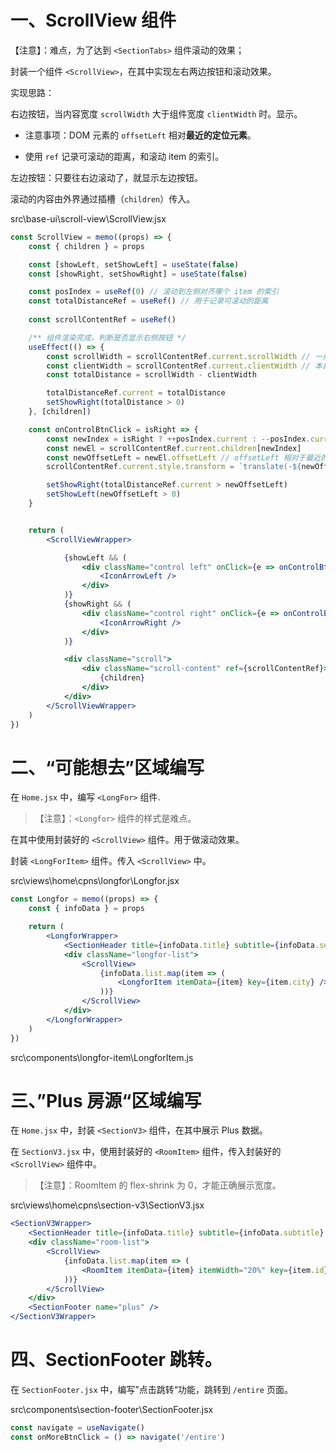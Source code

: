 # 一、ScrollView 组件

【注意】：难点，为了达到 `<SectionTabs>` 组件滚动的效果；

封装一个组件 `<ScrollView>`，在其中实现左右两边按钮和滚动效果。

实现思路：

右边按钮，当内容宽度 `scrollWidth` 大于组件宽度 `clientWidth` 时。显示。

- 注意事项：DOM 元素的 `offsetLeft` 相对**最近的定位元素**。

- 使用 `ref` 记录可滚动的距离，和滚动 item 的索引。

左边按钮：只要往右边滚动了，就显示左边按钮。

滚动的内容由外界通过插槽（`children`）传入。

src\base-ui\scroll-view\ScrollView.jsx

```jsx
const ScrollView = memo((props) => {
	const { children } = props

	const [showLeft, setShowLeft] = useState(false)
	const [showRight, setShowRight] = useState(false)

	const posIndex = useRef(0) // 滚动到左侧对齐哪个 item 的索引
	const totalDistanceRef = useRef() // 用于记录可滚动的距离
	
	const scrollContentRef = useRef()

	/** 组件渲染完成，判断是否显示右侧按钮 */
	useEffect(() => {
		const scrollWidth = scrollContentRef.current.scrollWidth // 一共可以滚动的宽度
		const clientWidth = scrollContentRef.current.clientWidth // 本身占据的宽度
		const totalDistance = scrollWidth - clientWidth

		totalDistanceRef.current = totalDistance
		setShowRight(totalDistance > 0)
	}, [children])

	const onControlBtnClick = isRight => {
		const newIndex = isRight ? ++posIndex.current : --posIndex.current
		const newEl = scrollContentRef.current.children[newIndex]
		const newOffsetLeft = newEl.offsetLeft // offsetLeft 相对于最近的定位元素
		scrollContentRef.current.style.transform = `translate(-${newOffsetLeft}px)`

		setShowRight(totalDistanceRef.current > newOffsetLeft)
		setShowLeft(newOffsetLeft > 0)
	}


	return (
		<ScrollViewWrapper>

			{showLeft && (
				<div className="control left" onClick={e => onControlBtnClick(false)}>
					<IconArrowLeft />
				</div>
			)}
			{showRight && (
				<div className="control right" onClick={e => onControlBtnClick(true)}>
					<IconArrowRight />
				</div>
			)}

			<div className="scroll">
				<div className="scroll-content" ref={scrollContentRef}>
					{children}
				</div>
			</div>
		</ScrollViewWrapper>
	)
})
```



# 二、“可能想去”区域编写

在 `Home.jsx` 中，编写 `<LongFor>` 组件.

> 【注意】：`<Longfor>` 组件的样式是难点。

在其中使用封装好的 `<ScrollView>` 组件。用于做滚动效果。

封装 `<LongForItem>` 组件。传入 `<ScrollView>` 中。

src\views\home\cpns\longfor\Longfor.jsx

```jsx
const Longfor = memo((props) => {
	const { infoData } = props

	return (
		<LongforWrapper>
			<SectionHeader title={infoData.title} subtitle={infoData.subtitle} />
			<div className="longfor-list">
				<ScrollView>
					{infoData.list.map(item => (
						<LongforItem itemData={item} key={item.city} />
					))}
				</ScrollView>
			</div>
		</LongforWrapper>
	)
})
```

src\components\longfor-item\LongforItem.js



# 三、”Plus 房源“区域编写

在 `Home.jsx` 中，封装 `<SectionV3>` 组件，在其中展示 Plus 数据。

在 `SectionV3.jsx` 中，使用封装好的 `<RoomItem>` 组件，传入封装好的 `<ScrollView>` 组件中。

> 【注意】：RoomItem 的 flex-shrink 为 0，才能正确展示宽度。

src\views\home\cpns\section-v3\SectionV3.jsx

```jsx
<SectionV3Wrapper>
	<SectionHeader title={infoData.title} subtitle={infoData.subtitle} />
	<div className="room-list">
		<ScrollView>
			{infoData.list.map(item => (
				<RoomItem itemData={item} itemWidth="20%" key={item.id} />
			))}
		</ScrollView>
	</div>
	<SectionFooter name="plus" />
</SectionV3Wrapper>
```

# 四、SectionFooter 跳转。	

在 `SectionFooter.jsx` 中，编写”点击跳转“功能，跳转到 `/entire` 页面。

src\components\section-footer\SectionFooter.jsx

```jsx
const navigate = useNavigate()
const onMoreBtnClick = () => navigate('/entire')
```

